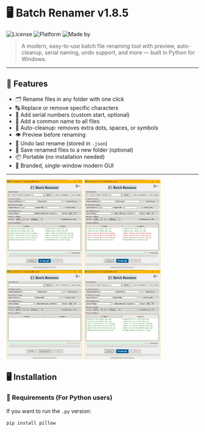 # 🖥 Batch Renamer v1.8.5

![License](https://img.shields.io/badge/license-MIT-blue.svg)
![Platform](https://img.shields.io/badge/platform-Windows-blue)
![Made by](https://img.shields.io/badge/Made%20By-NihadSquare-blue)

> A modern, easy-to-use batch file renaming tool with preview, auto-cleanup, serial naming, undo support, and more — built in Python for Windows.

---

## 🚀 Features

- 🗂 Rename files in any folder with one click
- 🔠 Replace or remove specific characters
- 🔢 Add serial numbers (custom start, optional)
- 📛 Add a common name to all files
- 🧹 Auto-cleanup: removes extra dots, spaces, or symbols
- 👁 Preview before renaming
- 🔄 Undo last rename (stored in `.json`)
- 📂 Save renamed files to a new folder (optional)
- 📦 Portable (no installation needed)
- 🎨 Branded, single-window modern GUI

---

<p float="left">
  <img src="screenshots/BR-Screenshot-1.jpg" width="200"/>
  <img src="screenshots/BR-Screenshot-2.jpg" width="200"/>
  <img src="screenshots/BR-Screenshot-3.jpg" width="200"/>
  <img src="screenshots/BR-Screenshot-4.jpg" width="200"/>
</p>


## 🖥 Installation

### 🔧 Requirements (For Python users)
If you want to run the `.py` version:
```bash
pip install pillow
